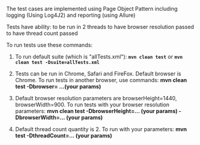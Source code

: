 The test cases are implemented using Page Object Pattern including logging (Using Log4J2) 
and reporting (using Allure)

Tests have ability:
to be run in 2 threads
to have browser resolution passed
to have thread count passed

To run tests use these commands:

1) To run default suite (which is "allTests.xml"): 
   **`mvn clean test`** 
or 
   **`mvn clean test -Dsuite=allTests.xml`**

2) Tests can be run in Chrome, Safari and FireFox. 
Default browser is Chrome. To run tests in another browser, use commands:
   **mvn clean test -Dbrowser= ...(your params)**

3) Default browser resolution parameters are browserHeight=1440, browserWidth=900.
To run tests with your browser resolution parameters:
   **mvn clean test -DbrowserHeight=... (your params) -DbrowserWidth=... (your params)**

4) Default thread count quantity is 2. To run with your parameters:
   **mvn test -DthreadCount=... (your params)**
